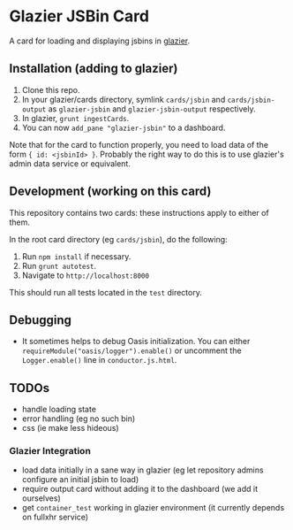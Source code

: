 # Glazier JSBin Card

A card for loading and displaying jsbins in [glazier][].


## Installation (adding to glazier)

1. Clone this repo.
2. In your glazier/cards directory, symlink `cards/jsbin` and
   `cards/jsbin-output` as `glazier-jsbin` and `glazier-jsbin-output`
   respectively.
3. In glazier, `grunt ingestCards`.
4. You can now `add_pane "glazier-jsbin"` to a dashboard.

Note that for the card to function properly, you need to load data of the form
`{ id: <jsbinId> }`.  Probably the right way to do this is to use glazier's
admin data service or equivalent.

## Development (working on this card)

This repository contains two cards: these instructions apply to either of them.

In the root card directory (eg `cards/jsbin`), do the following:

1. Run `npm install` if necessary.
2. Run `grunt autotest`.
3. Navigate to `http://localhost:8000`

This should run all tests located in the `test` directory.

## Debugging

- It sometimes helps to debug Oasis initialization.  You can either
  `requireModule("oasis/logger").enable()` or uncomment the `Logger.enable()`
  line in `conductor.js.html`.

## TODOs
- handle loading state
- error handling (eg no such bin)
- css (ie make less hideous)

### Glazier Integration
- load data initially in a sane way in glazier (eg let repository admins
  configure an initial jsbin to load)
- require output card without adding it to the dashboard (we add it
  ourselves)
- get `container_test` working in glazier environment (it currently depends
  on fullxhr service)


[glazier]: https://github.com/yapplabs/glazier
